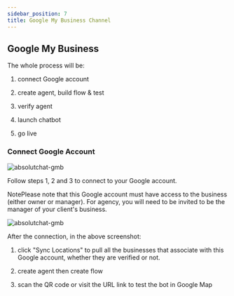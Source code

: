 ```yaml
---
sidebar_position: 7
title: Google My Business Channel
---
```


## Google My Business

The whole process will be:

1. connect Google account

2. create agent, build flow & test

3. verify agent

4. launch chatbot

5. go live

### Connect Google Account

![absolutchat-gmb](/img/gmb.png)

Follow steps 1, 2 and 3 to connect to your Google account.

NotePlease note that this Google account must have access to the business (either owner or manager). For agency, you will need to be invited to be the manager of your client's business.

![absolutchat-gmb](/img/gmb2.png)

After the connection, in the above screenshot:

1. click "Sync Locations" to pull all the businesses that associate with this Google account, whether they are verified or not.

2. create agent then create flow

3. scan the QR code or visit the URL link to test the bot in Google Map